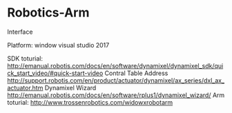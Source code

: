 # Robotics-Arm
Interface

Platform: window visual studio 2017

SDK toturial:
http://emanual.robotis.com/docs/en/software/dynamixel/dynamixel_sdk/quick_start_video/#quick-start-video
Contral Table Address
http://support.robotis.com/en/product/actuator/dynamixel/ax_series/dxl_ax_actuator.htm
Dynamixel Wizard
http://emanual.robotis.com/docs/en/software/rplus1/dynamixel_wizard/
Arm toturial:
http://www.trossenrobotics.com/widowxrobotarm
